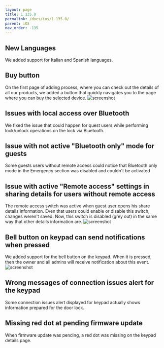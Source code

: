 ```yaml
---
layout: page
title: 1.135.0
permalink: /docs/ios/1.135.0/
parent: iOS
nav_order: -135
---
```


## New Languages
We added support for Italian and Spanish languages.

## Buy button
On the first page of adding process, where you can check out the details of all our products, we added a button that quickly navigates you to the page where you can buy the selected device.
![screenshot](/tedee-release-notes/docs/ios/assets/1.135.0-buy-button.png)

## Issues with local access over Bluetooth
We fixed the issue that could happen for quest users while performing lock/unlock operations on the lock via Bluetooth.

## Issue with not active "Bluetooth only" mode for guests
Some guests users without remote access could notice that Bluetooth only mode in the Emergency section was disabled and couldn't be activated

## Issue with active "Remote access" settings in sharing details for users without remote access
The remote access switch was active when guest user opens his share details information. Even that users could enable or disable this switch, changes weren't saved. Now, this switch is disabled (grey out) in the same way that other details information are.
![screenshot](/tedee-release-notes/docs/ios/assets/1.135.0-share-details-remote-access.png)

## Bell button on keypad can send notifications when pressed
We added support for the bell button on the keypad. When it is pressed, then the owner and all admins will receive notification about this event.
![screenshot](/tedee-release-notes/docs/ios/assets/1.135.0-bell-button.png)

## Wrong messages of connection issues alert for the keypad
Some connection issues alert displayed for keypad actually shows information prepared for the door lock.

## Missing red dot at pending firmware update
When firmware update was pending, a red dot was missing on the keypad details page.